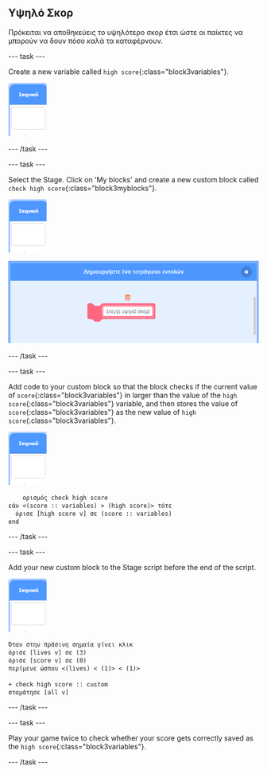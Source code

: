 ## Υψηλό Σκορ

Πρόκειται να αποθηκεύεις το υψηλότερο σκορ έτσι ώστε οι παίκτες να μπορούν να δουν πόσο καλά τα καταφέρνουν.

\--- task \---

Create a new variable called `high score`{:class="block3variables"}.

![Stage sprite](images/stage-sprite.png)

\--- /task \---

\--- task \---

Select the Stage. Click on 'My blocks' and create a new custom block called `check high score`{:class="block3myblocks"}.

![Stage sprite](images/stage-sprite.png)

![screenshot](images/dots-custom-1.png)

\--- /task \---

\--- task \---

Add code to your custom block so that the block checks if the current value of `score`{:class="block3variables"} in larger than the value of the `high score`{:class="block3variables"} variable, and then stores the value of `score`{:class="block3variables"} as the new value of `high score`{:class="block3variables"}.

![Stage sprite](images/stage-sprite.png)

```blocks3
    ορισμός check high score
εάν <(score :: variables) > (high score)> τότε 
  όρισε [high score v] σε (score :: variables)
end
```

\--- /task \---

\--- task \---

Add your new custom block to the Stage script before the end of the script.

![Stage sprite](images/stage-sprite.png)

```blocks3
Όταν στην πράσινη σημαία γίνει κλικ
όρισε [lives v] σε (3)
όρισε [score v] σε (0)
περίμενε ώσπου <(lives) < (1)> < (1)>

+ check high score :: custom
σταμάτησε [all v]
```

\--- /task \---

\--- task \---

Play your game twice to check whether your score gets correctly saved as the `high score`{:class="block3variables"}.

\--- /task \---